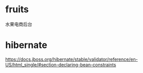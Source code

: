 # fruits
水果电商后台



# hibernate

https://docs.jboss.org/hibernate/stable/validator/reference/en-US/html_single/#section-declaring-bean-constraints
